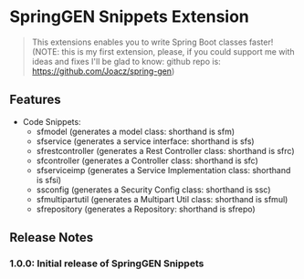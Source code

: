 # SpringGEN Snippets Extension

> This extensions enables you to write Spring Boot classes faster!
> (NOTE: this is my first extension, please, if you could support me with ideas and fixes
> I'll be glad to know: github repo is: https://github.com/Joacz/spring-gen)

## Features

- Code Snippets:
  - sfmodel (generates a model class: shorthand is sfm)
  - sfservice (generates a service interface: shorthand is sfs)
  - sfrestcontroller (generates a Rest Controller class: shorthand is sfrc)
  - sfcontroller (generates a Controller class: shorthand is sfc)
  - sfserviceimp (generates a Service Implementation class: shorthand is sfsi)
  - ssconfig (generates a Security Config class: shorthand is ssc)
  - sfmultipartutil (generates a Multipart Util class: shorthand is sfmul)
  - sfrepository (generates a Repository: shorthand is sfrepo)

## Release Notes

### 1.0.0: Initial release of SpringGEN Snippets
